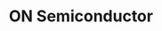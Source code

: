 ---
id: 2
title: ON Semiconductor
from: 12/2019
to: 10/2020
where: Rožnov pod Radhoštěm, Czech Republic
position: Jr. Programmer
image: onsemi.jpeg
cover: onsemi-cover.png
description: ['Java, SQL, Tricentis Tosca', 'Creation test scenarios for manual and automation testing', 'Writing automatic scripts in tool Tosca and extension basic function in Selenium', 'Reporting result of tests']
---